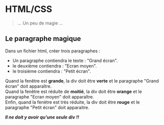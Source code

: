 # HTML/CSS

> ... Un peu de magie ...

## Le paragraphe magique  
Dans un fichier html, créer trois paragraphes :  
* Un paragraphe contiendra le texte : "Grand écran".
* le deuxième contiendra : "Ecran moyen".
* le troisième contiendra : "Petit écran".  

Quand la fenêtre est **grande**, la div doit être **verte** et le paragraphe "Grand écran" doit apparaître.  
Quand la fenêtre est réduite de **moitié**, la div doit être **orange** et le paragraphe "Ecran moyen" doit apparaître.  
Enfin, quand la fenètre est très réduite, la div doit être **rouge** et le paragraphe "Petit écran" doit apparaitre.  

***Il ne doit y avoir qu'une seule div !!***
